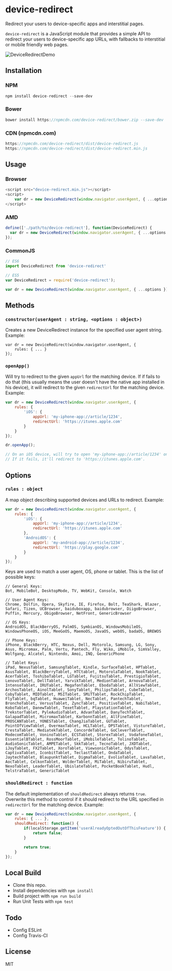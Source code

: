 # device-redirect

Redirect your users to device-specific apps and interstitial pages.

`device-redirect` is a JavaScript module that provides a simple API to redirect your users to device-specific app URLs, with fallbacks to interstitial or mobile friendly web pages.

![DeviceRedirectDemo](http://c.hlp.sc/2f2z3d1p3i3F/Screen%20Recording%202016-01-29%20at%2004.57%20PM.gif)

## Installation

### NPM

```javascript
npm install device-redirect --save-dev
```

### Bower

```javascript
bower install https://npmcdn.com/device-redirect/bower.zip --save-dev
```

### CDN (npmcdn.com)

```javascript
https://npmcdn.com/device-redirect/dist/device-redirect.js
https://npmcdn.com/device-redirect/dist/device-redirect.min.js
```

## Usage

### Browser

```javascript
<script src="device-redirect.min.js"></script>
<script>
    var dr = new DeviceRedirect(window.navigator.userAgent, { ...options });
</script>
```

### AMD

```javascript
define(['./path/to/device-redirect'], function(DeviceRedirect) {
  var dr = new DeviceRedirect(window.navigator.userAgent, { ...options });
});
```

### CommonJS

```javascript
// ES6
import DeviceRedirect from 'device-redirect'

// ES5
var DeviceRedirect = require('device-redirect');

var dr = new DeviceRedirect(window.navigator.userAgent, { ...options });
```

## Methods

### `constructor(userAgent : string, <options : object>)`

Creates a new DeviceRedirect instance for the specified user agent string. Example:

```
var dr = new DeviceRedirect(window.navigator.userAgent, {
	rules: { ... }
});
```

### `openApp()`

Will try to redirect to the given `appUrl` for the matching device. If if fails to do that (this usually means the user doesn't have the native app installed in his device), it will redirect to the given `redirectUrl` for the matching device. Example:

```javascript
var dr = new DeviceRedirect(window.navigator.userAgent, {
	rules: {
		'iOS': {
		    appUrl: 'my-iphone-app://article/1234',
		    redirectUrl: 'https://itunes.apple.com'
		}
	}
});

dr.openApp();

// On an iOS device, will try to open 'my-iphone-app://article/1234' on a native app.
// If it fails, it'll redirect to 'https://itunes.apple.com'.
```

## Options

### `rules : object`

A map object describing supported devices and URLs to redirect. Example:

```javascript
var dr = new DeviceRedirect(window.navigator.userAgent, {
	rules: {
		'iOS': {
		    appUrl: 'my-iphone-app://article/1234',
		    redirectUrl: 'https://itunes.apple.com'
		},
		'AndroidOS': {
		    appUrl: 'my-android-app://article/1234',
		    redirectUrl: 'https://play.google.com'
		}
	}
});
```
Keys are used to match a user agent, OS, phone or tablet. This is the list of possible keys:

```
// General Keys:
Bot, MobileBot, DesktopMode, TV, WebKit, Console, Watch

// User Agent Keys:
Chrome, Dolfin, Opera, Skyfire, IE, Firefox, Bolt, TeaShark, Blazer, Safari, Tizen, UCBrowser, baiduboxapp, baidubrowser, DiigoBrowser, Puffin, Mercury, ObigoBrowser, NetFront, GenericBrowser

// OS Keys:
AndroidOS, BlackBerryOS, PalmOS, SymbianOS, WindowsMobileOS, WindowsPhoneOS, iOS, MeeGoOS, MaemoOS, JavaOS, webOS, badaOS, BREWOS

// Phone Keys:
iPhone, BlackBerry, HTC, Nexus, Dell, Motorola, Samsung, LG, Sony, Asus, Micromax, Palm, Vertu, Pantech, Fly, Wiko, iMobile, SimValley, Wolfgang, Alcatel, Nintendo, Amoi, INQ, GenericPhone

// Tablet Keys:
iPad, NexusTablet, SamsungTablet, Kindle, SurfaceTablet, HPTablet, AsusTablet, BlackBerryTablet, HTCtablet, MotorolaTablet, NookTablet, AcerTablet, ToshibaTablet, LGTablet, FujitsuTablet, PrestigioTablet, LenovoTablet, DellTablet, YarvikTablet, MedionTablet, ArnovaTablet, IntensoTablet, IRUTablet, MegafonTablet, EbodaTablet, AllViewTablet, ArchosTablet, AinolTablet, SonyTablet, PhilipsTablet, CubeTablet, CobyTablet, MIDTablet, MSITablet, SMiTTablet, RockChipTablet, FlyTablet, bqTablet, HuaweiTablet, NecTablet, PantechTablet, BronchoTablet, VersusTablet, ZyncTablet, PositivoTablet, NabiTablet, KoboTablet, DanewTablet, TexetTablet, PlaystationTablet, TrekstorTablet, PyleAudioTablet, AdvanTablet, DanyTechTablet, GalapadTablet, MicromaxTablet, KarbonnTablet, AllFineTablet, PROSCANTablet, YONESTablet, ChangJiaTablet, GUTablet, PointOfViewTablet, OvermaxTablet, HCLTablet, DPSTablet, VistureTablet, CrestaTablet, MediatekTablet, ConcordeTablet, GoCleverTablet, ModecomTablet, VoninoTablet, ECSTablet, StorexTablet, VodafoneTablet, EssentielBTablet, RossMoorTablet, iMobileTablet, TolinoTablet, AudioSonicTablet, AMPETablet, SkkTablet, TecnoTablet, JXDTablet, iJoyTablet, FX2Tablet, XoroTablet, ViewsonicTablet, OdysTablet, CaptivaTablet, IconbitTablet, TeclastTablet, OndaTablet, JaytechTablet, BlaupunktTablet, DigmaTablet, EvolioTablet, LavaTablet, AocTablet, CelkonTablet, WolderTablet, MiTablet, NibiruTablet, NexoTablet, LeaderTablet, UbislateTablet, PocketBookTablet, Hudl, TelstraTablet, GenericTablet
```


### `shouldRedirect : function`

The default implementation of `shouldRedirect` always returns `true`. Overwrite this method to control if it should redirect to the URL specified in `redirectUrl` for the matching device. Example:

```javascript
var dr = new DeviceRedirect(window.navigator.userAgent, {
	rules: { ... },
	shouldRedirect: function() {
		if(localStorage.getItem('userAlreadyOptedOutOfThisFeature')) {
			return false;
		}

		return true;
	}
});
```

## Local Build

- Clone this repo.
- Install dependencies with `npm install`
- Build project with `npm run build`
- Run Unit Tests with `npm test`

## Todo

- Config ESLint
- Config Travis-CI

## License

MIT
